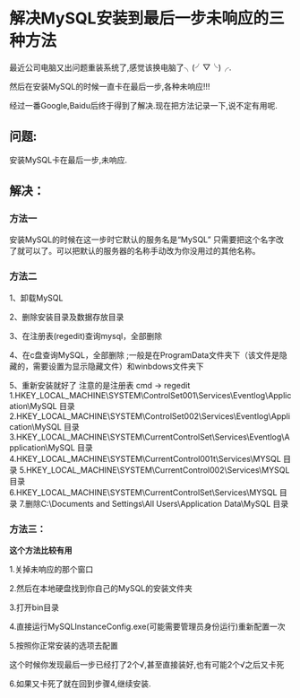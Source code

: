 # 解决MySQL安装到最后一步未响应的三种方法

最近公司电脑又出问题重装系统了,感觉该换电脑了╮(╯▽╰)╭.

然后在安装MySQL的时候一直卡在最后一步,各种未响应!!!

经过一番Google,Baidu后终于得到了解决.现在把方法记录一下,说不定有用呢.

## 问题:

安装MySQL卡在最后一步,未响应.

## 解决：

### 方法一

安装MySQL的时候在这一步时它默认的服务名是“MySQL” 只需要把这个名字改了就可以了。可以把默认的服务器的名称手动改为你没用过的其他名称。

### 方法二

1、卸载MySQL 

  2、删除安装目录及数据存放目录   

3、在注册表(regedit)查询mysql，全部删除   

4、在c盘查询MySQL，全部删除  ;一般是在ProgramData文件夹下（该文件是隐藏的，需要设置为显示隐藏文件）和winbdows文件夹下

5、重新安装就好了
注意的是注册表 cmd -> regedit
1.HKEY_LOCAL_MACHINE\SYSTEM\ControlSet001\Services\Eventlog\Application\MySQL 目录
2.HKEY_LOCAL_MACHINE\SYSTEM\ControlSet002\Services\Eventlog\Application\MySQL 目录
3.HKEY_LOCAL_MACHINE\SYSTEM\CurrentControlSet\Services\Eventlog\Application\MySQL 目录
4.HKEY_LOCAL_MACHINE\SYSTEM\CurrentControl001t\Services\MYSQL 目录
5.HKEY_LOCAL_MACHINE\SYSTEM\CurrentControl002\Services\MYSQL 目录
6.HKEY_LOCAL_MACHINE\SYSTEM\CurrentControlSet\Services\MYSQL 目录
7.删除C:\Documents and Settings\All Users\Application Data\MySQL 目录

### 方法三：

 **这个方法比较有用**

1.关掉未响应的那个窗口

2.然后在本地硬盘找到你自己的MySQL的安装文件夹

3.打开bin目录

4.直接运行MySQLInstanceConfig.exe(可能需要管理员身份运行)重新配置一次

5.按照你正常安装的选项去配置

这个时候你发现最后一步已经打了2个√,甚至直接装好,也有可能2个√之后又卡死

6.如果又卡死了就在回到步骤4,继续安装.

